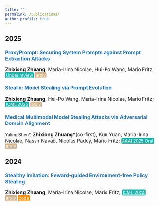 ```yaml
---
title: ""
permalink: /publications/
author_profile: true
---
```


<style type="text/css" rel="stylesheet">
.btn--paper {
color: white;
background-color: lightseagreen;
padding: 1px 3px;
text-align: center;
border-radius: 4px;
a { TEXT-DECORATION:none }
}
.btn--arxiv {
color: white;
background-color: tan;
padding: 1px 3px;
text-align: center;
border-radius: 4px;
a { TEXT-DECORATION:none }
}
.btn--code {
color: white;
background-color: DARKORANGE;
padding: 1px 3px;
text-align: center;
border-radius: 4px;
a { TEXT-DECORATION:none }
}
</style>

<h2 id='2025'>2025</h2>

### <span style="color:rgb(39, 117, 182)">ProxyPrompt: Securing System Prompts against Prompt Extraction Attacks</span>
<font size="3"><b>Zhixiong Zhuang</b>, Maria-Irina Nicolae, Hui-Po Wang, Mario Fritz;</font>
<a href="https://arxiv.org/abs/2505.11459" class="btn--paper" target="_blank">Under review</a>
<a href="https://arxiv.org/abs/2505.11459" class="btn--arxiv" target="_blank">arxiv</a>


### <span style="color:rgb(39, 117, 182)">Stealix: Model Stealing via Prompt Evolution</span>
<font size="3"><b>Zhixiong Zhuang</b>, Hui-Po Wang, Maria-Irina Nicolae, Mario Fritz;</font>
<a href="https://zhixiongzh.github.io/stealix/" class="btn--paper" target="_blank">ICML 2025</a>
<a href="https://arxiv.org/abs/2506.058678" class="btn--arxiv" target="_blank">arxiv</a>

### <span style="color:rgb(39, 117, 182)">Medical Multimodal Model Stealing Attacks via Adversarial Domain Alignment</span>
Yaling Shen*, <font size="3"><b>Zhixiong Zhuang*</b>(co-first), Kun Yuan, Maria-Irina Nicolae, Nassir Navab, Nicolas Padoy, Mario Fritz;</font>
<a href="https://ojs.aaai.org/index.php/AAAI/article/view/32734" class="btn--paper" target="_blank">AAAI 2025 Oral</a>
<a href="https://arxiv.org/abs/2502.02438" class="btn--arxiv" target="_blank">arxiv</a>


<h2 id='2024'>2024</h2>

### <span style="color:rgb(39, 117, 182)">Stealthy Imitation: Reward-guided Environment-free Policy Stealing</span>
<font size="3"><b>Zhixiong Zhuang</b>, Maria-Irina Nicolae, Mario Fritz;</font>
<a href="https://proceedings.mlr.press/v235/zhuang24a.html" class="btn--paper" target="_blank">ICML 2024</a>
<a href="https://arxiv.org/abs/2405.07004" class="btn--arxiv" target="_blank">arxiv</a>
<a href="https://github.com/boschresearch/stealthy-imitation" class="btn--code" target="_blank">code</a>

